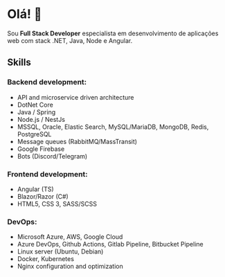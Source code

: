 # Olá! 👋
Sou **Full Stack Developer** especialista em desenvolvimento de aplicações web com stack .NET, Java, Node e Angular.   

## Skills
### Backend development:
* API and microservice driven architecture
* DotNet Core
* Java / Spring
* Node.js / NestJs
* MSSQL, Oracle, Elastic Search, MySQL/MariaDB, MongoDB, Redis, PostgreSQL
* Message queues (RabbitMQ/MassTransit)
* Google Firebase
* Bots (Discord/Telegram)

### Frontend development:
* Angular (TS)
* Blazor/Razor (C#)
* HTML5, CSS 3, SASS/SCSS

### DevOps:
* Microsoft Azure, AWS, Google Cloud
* Azure DevOps, Github Actions, Gitlab Pipeline, Bitbucket Pipeline
* Linux server (Ubuntu, Debian)
* Docker, Kubernetes
* Nginx configuration and optimization
